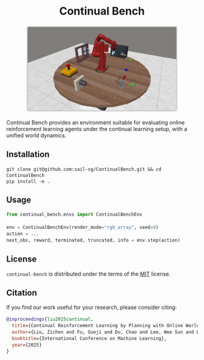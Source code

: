 <div align="center">

# Continual Bench

</div>

<p align="center">
  <img src="./illustration.jpg" width=80%/>
</p>

Continual Bench provides an environment suitable for evaluating online reinforcement learning agents under the continual learning setup, with a unified world dynamics.

## Installation

```console
git clone git@github.com:sail-sg/ContinualBench.git && cd ContinualBench
pip install -e .
```

## Usage

```python
from continual_bench.envs import ContinualBenchEnv

env = ContinualBenchEnv(render_mode="rgb_array", seed=0)
action = ...
next_obs, reward, terminated, truncated, info = env.step(action)
```

## License

`continual-bench` is distributed under the terms of the [MIT](https://spdx.org/licenses/MIT.html) license.

## Citation

If you find our work useful for your research, please consider citing:

```bibtex
@inproceedings{liu2025continual,
  title={Continual Reinforcement Learning by Planning with Online World Models},
  author={Liu, Zichen and Fu, Guoji and Du, Chao and Lee, Wee Sun and Lin, Min},
  booktitle={International Conference on Machine Learning},
  year={2025}
}
```
